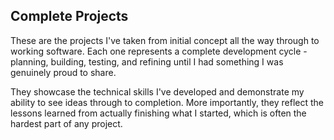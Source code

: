 ## Complete Projects

These are the projects I've taken from initial concept all the way through to working software. Each one represents a complete development cycle - planning, building, testing, and refining until I had something I was genuinely proud to share.

They showcase the technical skills I've developed and demonstrate my ability to see ideas through to completion. More importantly, they reflect the lessons learned from actually finishing what I started, which is often the hardest part of any project.
